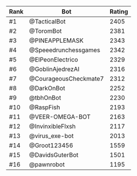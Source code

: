 Rank|Bot|Rating
---|---|---
#1|@TacticalBot|2405
#2|@ToromBot|2381
#3|@PINEAPPLEMASK|2343
#4|@Speeedrunchessgames|2342
#5|@ElPeonElectrico|2329
#6|@GoblinAjedrezAI|2316
#7|@CourageousCheckmate7|2312
#8|@DarkOnBot|2252
#9|@tbhOnBot|2230
#10|@RaspFish|2193
#11|@VEER-OMEGA-BOT|2163
#12|@InvinxibleFlxsh|2117
#13|@virus_exe-bot|2013
#14|@Groot123456|1559
#15|@DavidsGuterBot|1501
#16|@pawnrobot|1195
